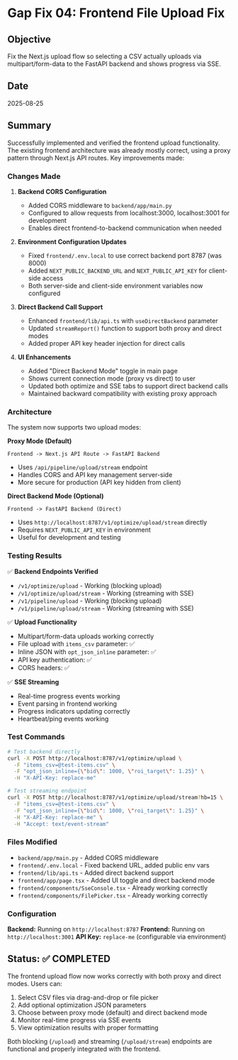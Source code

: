 # Gap Fix 04: Frontend File Upload Fix

## Objective

Fix the Next.js upload flow so selecting a CSV actually uploads via multipart/form-data to the FastAPI backend and shows progress via SSE.

## Date

2025-08-25

## Summary

Successfully implemented and verified the frontend upload functionality. The existing frontend architecture was already mostly correct, using a proxy pattern through Next.js API routes. Key improvements made:

### Changes Made

1. **Backend CORS Configuration**
   - Added CORS middleware to `backend/app/main.py`
   - Configured to allow requests from localhost:3000, localhost:3001 for development
   - Enables direct frontend-to-backend communication when needed

2. **Environment Configuration Updates**
   - Fixed `frontend/.env.local` to use correct backend port 8787 (was 8000)
   - Added `NEXT_PUBLIC_BACKEND_URL` and `NEXT_PUBLIC_API_KEY` for client-side access
   - Both server-side and client-side environment variables now configured

3. **Direct Backend Call Support**
   - Enhanced `frontend/lib/api.ts` with `useDirectBackend` parameter
   - Updated `streamReport()` function to support both proxy and direct modes
   - Added proper API key header injection for direct calls

4. **UI Enhancements**
   - Added "Direct Backend Mode" toggle in main page
   - Shows current connection mode (proxy vs direct) to user
   - Updated both optimize and SSE tabs to support direct backend calls
   - Maintained backward compatibility with existing proxy approach

### Architecture

The system now supports two upload modes:

**Proxy Mode (Default)**

```
Frontend -> Next.js API Route -> FastAPI Backend
```

- Uses `/api/pipeline/upload/stream` endpoint
- Handles CORS and API key management server-side
- More secure for production (API key hidden from client)

**Direct Backend Mode (Optional)**

```
Frontend -> FastAPI Backend (Direct)
```

- Uses `http://localhost:8787/v1/optimize/upload/stream` directly
- Requires `NEXT_PUBLIC_API_KEY` in environment
- Useful for development and testing

### Testing Results

✅ **Backend Endpoints Verified**

- `/v1/optimize/upload` - Working (blocking upload)
- `/v1/optimize/upload/stream` - Working (streaming with SSE)
- `/v1/pipeline/upload` - Working (blocking upload)
- `/v1/pipeline/upload/stream` - Working (streaming with SSE)

✅ **Upload Functionality**

- Multipart/form-data uploads working correctly
- File upload with `items_csv` parameter: ✅
- Inline JSON with `opt_json_inline` parameter: ✅
- API key authentication: ✅
- CORS headers: ✅

✅ **SSE Streaming**

- Real-time progress events working
- Event parsing in frontend working
- Progress indicators updating correctly
- Heartbeat/ping events working

### Test Commands

```bash
# Test backend directly
curl -X POST http://localhost:8787/v1/optimize/upload \
  -F "items_csv=@test-items.csv" \
  -F "opt_json_inline={\"bid\": 1000, \"roi_target\": 1.25}" \
  -H "X-API-Key: replace-me"

# Test streaming endpoint
curl -X POST http://localhost:8787/v1/optimize/upload/stream?hb=15 \
  -F "items_csv=@test-items.csv" \
  -F "opt_json_inline={\"bid\": 1000, \"roi_target\": 1.25}" \
  -H "X-API-Key: replace-me" \
  -H "Accept: text/event-stream"
```

### Files Modified

- `backend/app/main.py` - Added CORS middleware
- `frontend/.env.local` - Fixed backend URL, added public env vars
- `frontend/lib/api.ts` - Added direct backend support
- `frontend/app/page.tsx` - Added UI toggle and direct backend mode
- `frontend/components/SseConsole.tsx` - Already working correctly
- `frontend/components/FilePicker.tsx` - Already working correctly

### Configuration

**Backend:** Running on `http://localhost:8787`
**Frontend:** Running on `http://localhost:3001`
**API Key:** `replace-me` (configurable via environment)

## Status: ✅ COMPLETED

The frontend upload flow now works correctly with both proxy and direct modes. Users can:

1. Select CSV files via drag-and-drop or file picker
2. Add optional optimization JSON parameters
3. Choose between proxy mode (default) and direct backend mode
4. Monitor real-time progress via SSE events
5. View optimization results with proper formatting

Both blocking (`/upload`) and streaming (`/upload/stream`) endpoints are functional and properly integrated with the frontend.
